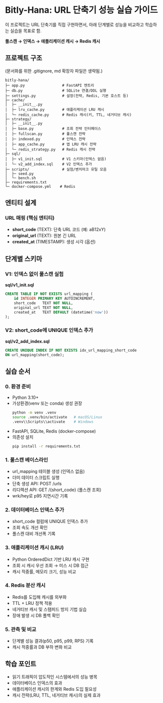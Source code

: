 # Bitly-Hana: URL 단축기 성능 실습 가이드

이 프로젝트는 URL 단축기를 직접 구현하면서, 아래 단계별로 성능을 비교하고 학습하는 실습을 목표로 함.

**풀스캔 → 인덱스 → 애플리케이션 캐시 → Redis 캐시**

## 프로젝트 구조

(문서화를 위한 .gitignore, md 확장자 파일은 생략됨.)

```
bitly-hana/
├─ app.py                 # FastAPI 엔트리
├─ db.py                  # SQLite 연결/DDL 실행
├─ settings.py            # 설정(전략, Redis, 기본 호스트 등)
├─ cache/
│  ├─ __init__.py
│  ├─ lru_cache.py        # 애플리케이션 LRU 캐시
│  └─ redis_cache.py      # Redis 캐시(키, TTL, 네거티브 캐시)
├─ strategy/
│  ├─ __init__.py
│  ├─ base.py             # 조회 전략 인터페이스
│  ├─ fullscan.py         # 풀스캔 전략
│  ├─ indexed.py          # 인덱스 전략
│  ├─ app_cache.py        # 앱 LRU 캐시 전략
│  └─ redis_strategy.py   # Redis 캐시 전략
├─ sql/
│  ├─ v1_init.sql         # V1 스키마(인덱스 없음)
│  └─ v2_add_index.sql    # V2 인덱스 추가
├─ scripts/               # 실험/벤치마크 유틸 모음
│  ├─ seed.py
│  └─ bench.sh
├─ requirements.txt
└─ docker-compose.yml    # Redis
```

## 엔티티 설계

### URL 매핑 (핵심 엔티티)

-   **short_code** (TEXT): 단축 URL 코드 (예: aB12xY)
-   **original_url** (TEXT): 원본 긴 URL
-   **created_at** (TIMESTAMP): 생성 시각 (옵션)

## 단계별 스키마

### V1: 인덱스 없이 풀스캔 실험

**sql/v1_init.sql**

```sql
CREATE TABLE IF NOT EXISTS url_mapping (
    id INTEGER PRIMARY KEY AUTOINCREMENT,
    short_code   TEXT NOT NULL,
    original_url TEXT NOT NULL,
    created_at   TEXT DEFAULT (datetime('now'))
);
```

### V2: short_code에 UNIQUE 인덱스 추가

**sql/v2_add_index.sql**

```sql
CREATE UNIQUE INDEX IF NOT EXISTS idx_url_mapping_short_code
ON url_mapping(short_code);
```

## 실습 순서

### 0. 환경 준비

-   Python 3.10+
-   가상환경(venv 또는 conda) 생성 권장
    ```bash
    python -m venv .venv
    source .venv/bin/activate   # macOS/Linux
    .venv\\Scripts\\activate    # Windows
    ```
-   FastAPI, SQLite, Redis (docker-compose)
-   의존성 설치
    ```bash
    pip install -r requirements.txt
    ```

### 1. 풀스캔 베이스라인

-   url_mapping 테이블 생성 (인덱스 없음)
-   더미 데이터 스크립트 실행
-   단축 생성 API: POST /urls
-   리디렉션 API: GET /{short_code} (풀스캔 조회)
-   wrk/hey로 p95 지연시간 기록

### 2. 데이터베이스 인덱스 추가

-   short_code 컬럼에 UNIQUE 인덱스 추가
-   조회 속도 개선 확인
-   풀스캔 대비 개선폭 기록

### 3. 애플리케이션 캐시 (LRU)

-   Python OrderedDict 기반 LRU 캐시 구현
-   조회 시 캐시 우선 조회 → 미스 시 DB 접근
-   캐시 적중률, 메모리 크기, 성능 비교

### 4. Redis 분산 캐시

-   Redis를 도입해 캐시를 외부화
-   TTL + LRU 정책 적용
-   네거티브 캐시 및 스탬피드 방지 기법 실습
-   장애 발생 시 DB 폴백 확인

### 5. 관측 및 비교

-   단계별 성능 결과(p50, p95, p99, RPS) 기록
-   캐시 적중률과 DB 부하 변화 비교

## 학습 포인트

-   읽기 트래픽이 압도적인 시스템에서의 성능 병목
-   데이터베이스 인덱스의 효과
-   애플리케이션 캐시의 한계와 Redis 도입 필요성
-   캐시 전략(LRU, TTL, 네거티브 캐시)의 실제 효과
